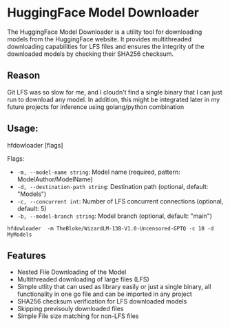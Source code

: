 # HuggingFace Model Downloader

The HuggingFace Model Downloader is a utility tool for downloading models from the HuggingFace website. It provides multithreaded downloading capabilities for LFS files and ensures the integrity of the downloaded models by checking their SHA256 checksum. 


## Reason

Git LFS was so slow for me, and I cloudn't find a single binary that I can just run to download any model. In addition, this might be integrated later in my future projects for inference using golang/python combination

## Usage:

  hfdowloader [flags]


Flags:
- `-m, --model-name string`: Model name (required, pattern: ModelAuthor/ModelName)
- `-d, --destination-path string`: Destination path (optional, default: "Models")
- `-c, --concurrent int`: Number of LFS concurrent connections (optional, default: 5)
- `-b, --model-branch string`: Model branch (optional, default: "main")


```shell
hfdowloader  -m TheBloke/WizardLM-13B-V1.0-Uncensored-GPTQ -c 10 -d MyModels
```



## Features
- Nested File Downloading of the Model
- Multithreaded downloading of large files (LFS)
- Simple utlity that can used as library easily or just a single binary, all functionality in one go file and can be imported in any project
- SHA256 checksum verification for LFS downloaded models
- Skipping previsouly downloaded files
- Simple File size matching for non-LFS files



